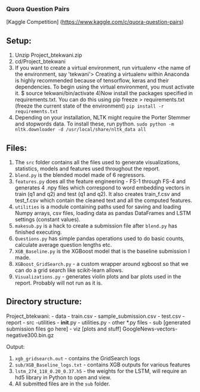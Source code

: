 ### Quora Question Pairs

[Kaggle Competition] (https://www.kaggle.com/c/quora-question-pairs)

## Setup:

1) Unzip Project_btekwani.zip
2) cd/Project_btekwani
3) If you want to create a virtual environment, run virtualenv <the name of the environment, say 'tekwani'>
   Creating a virtualenv within Anaconda is highly recommended because of tensorflow, keras and their dependencies.
   To begin using the virtual environment, you must activate it. $ source tekwani/bin/activate
4)Now install the packages specified in requirements.txt. You can do this using pip freeze > requirements.txt (freeze the current state of the environment)
    `pip install -r requirements.txt`
5) Depending on your installation, NLTK might require the Porter Stemmer and stopwords data. To install these, run python.
`sudo python -m nltk.downloader -d /usr/local/share/nltk_data all`


## Files:

1) The `src` folder contains all the files used to generate visualizations, statistics, models and features used throughout the report.
2) `blend.py` is the blended model made of 6 regressors.
3) `features.py` does all the feature engineering - FS-1 through FS-4 and generates 4 .npy files which correspond to word embedding
vectors in train (q1 and q2) and test (q1 and q2). It also creates train_f.csv and test_f.csv which contain the cleaned text and
all the computed features.
4) `utilities` is a module containing paths used for saving and loading Numpy arrays, csv files, loading data as pandas DataFrames and
LSTM settings (constant values).
5) `makesub.py` is a hack to create a submission file after `blend.py` has finished executing.
6) `Questions.py` has simple pandas operations used to do basic counts, calculate average question lengths etc.
7) `XGB_Baseline.py` is the XGBoost model that is the baseline submission I made.
8) `XGBoost_GridSearch.py` - a custom wrapper around xgboost so that we can do a grid search like scikit-learn allows.
9) `Visualizations.py` - generates violin plots and bar plots used in the report. Probably will not run as it is.


## Directory structure:

Project_btekwani:
    - data
        - train.csv
        - sample_submission.csv
        - test.csv
    - report
    - src
        -utilities
            - __init__.py
            - utilities.py
        - other *.py files
    - sub
        [generated submission files go here]
    - viz
        [plots and stuff]
    GoogleNews-vectors-negative300.bin.gz


Output:

1) `xgb_gridsearch.out` - contains the GridSearch logs
2) `sub/XGB_Baseline_logs.txt` - contains XGB outputs for various features
3) `lstm_274_118_0.20_0.37.h5` - the weights for the LSTM, will require an hd5 library in Python to open and view.
4) All submitted files are in the `sub` folder.